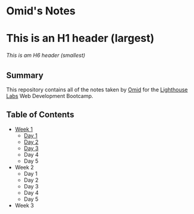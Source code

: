 # Omid's Notes
# This is an H1 header (largest)
###### This is am H6 header (smallest)
## Summary
This repository contains all of the notes taken by [Omid](https://github.com/Omid-G12) for the [Lighthouse Labs](https://www.lighthouselabs.ca) Web Development Bootcamp.

## Table of Contents
* [Week 1](/Week_1/)
  * [Day 1](/Week_1/Day_1/What_Should_I_Do_for_Lunch_Tips.md)
  * [Day 2](/Week_1/Day_2/The_Dev_Workflow.md)
  * [Day 3](/Week_1/Day_3/Objects_in_JS_Notes.md)
  * Day 4
  * Day 5
* Week 2
  * Day 1
  * Day 2
  * Day 3
  * Day 4
  * Day 5
* Week 3